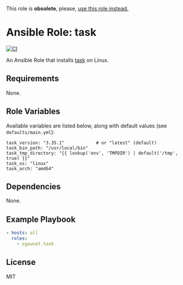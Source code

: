 
This role is **obsolete**, please, [use this role instead.](https://github.com/sgaunet/ansible-role-gh-release-installer/blob/main/docs/available_tools.md#task)

# Ansible Role: task

[![CI](https://github.com/sgaunet/ansible-role-task/workflows/CI/badge.svg?event=push)](https://github.com/sgaunet/ansible-role-task/actions?query=workflow%3ACI)

An Ansible Role that installs [task](https://github.com/sgaunet/task) on Linux.

## Requirements

None.

## Role Variables

Available variables are listed below, along with default values (see `defaults/main.yml`):

    task_version: "3.35.1"            # or "latest" (default)
    task_bin_path: "/usr/local/bin"
    task_tmp_directory: "{{ lookup('env', 'TMPDIR') | default('/tmp', true) }}"
    task_os: "linux"
    task_arch: "amd64"

## Dependencies

None.

## Example Playbook

```yaml
- hosts: all
  roles:
    - sgaunet.task
```

## License

MIT
